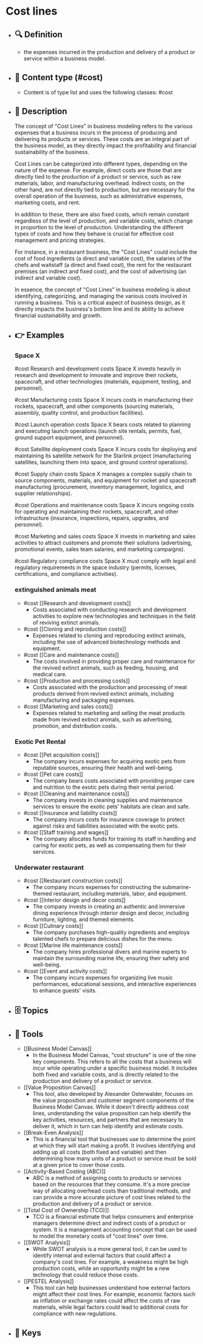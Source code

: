 # Cost lines
- ## 🔍 Definition
  - the expenses incurred in the production and delivery of a product or service within a business model.
- ## 📰 Content type (#cost)
  - Content is of type list and uses the following classes: #cost

- ## 📖 Description
  The concept of "Cost Lines" in business modeling refers to the various expenses that a business incurs in the process of producing and delivering its products or services. These costs are an integral part of the business model, as they directly impact the profitability and financial sustainability of the business.
  
  Cost Lines can be categorized into different types, depending on the nature of the expense. For example, direct costs are those that are directly tied to the production of a product or service, such as raw materials, labor, and manufacturing overhead. Indirect costs, on the other hand, are not directly tied to production, but are necessary for the overall operation of the business, such as administrative expenses, marketing costs, and rent.
  
  In addition to these, there are also fixed costs, which remain constant regardless of the level of production, and variable costs, which change in proportion to the level of production. Understanding the different types of costs and how they behave is crucial for effective cost management and pricing strategies.
  
  For instance, in a restaurant business, the "Cost Lines" could include the cost of food ingredients (a direct and variable cost), the salaries of the chefs and waitstaff (a direct and fixed cost), the rent for the restaurant premises (an indirect and fixed cost), and the cost of advertising (an indirect and variable cost).
  
  In essence, the concept of "Cost Lines" in business modeling is about identifying, categorizing, and managing the various costs involved in running a business. This is a critical aspect of business design, as it directly impacts the business's bottom line and its ability to achieve financial sustainability and growth.
- ## 👉 Examples
  ### Space X
  #cost Research and development costs
  Space X invests heavily in research and development to innovate and improve their rockets, spacecraft, and other technologies (materials, equipment, testing, and personnel).
  
  #cost Manufacturing costs
  Space X incurs costs in manufacturing their rockets, spacecraft, and other components (sourcing materials, assembly, quality control, and production facilities).
  
  #cost Launch operation costs
  Space X bears costs related to planning and executing launch operations (launch site rentals, permits, fuel, ground support equipment, and personnel).
  
  #cost Satellite deployment costs
  Space X incurs costs for deploying and maintaining its satellite network for the Starlink project (manufacturing satellites, launching them into space, and ground control operations).
  
  #cost Supply chain costs
  Space X manages a complex supply chain to source components, materials, and equipment for rocket and spacecraft manufacturing (procurement, inventory management, logistics, and supplier relationships).
  
  #cost Operations and maintenance costs
  Space X incurs ongoing costs for operating and maintaining their rockets, spacecraft, and other infrastructure (insurance, inspections, repairs, upgrades, and personnel).
  
  #cost Marketing and sales costs
  Space X invests in marketing and sales activities to attract customers and promote their solutions (advertising, promotional events, sales team salaries, and marketing campaigns).
  
  #cost Regulatory compliance costs
  Space X must comply with legal and regulatory requirements in the space industry (permits, licenses, certifications, and compliance activities).
  
  ### 
  
  ### extinguished animals meat
  - #cost [[Research and development costs]]
  	- Costs associated with conducting research and development activities to explore new technologies and techniques in the field of reviving extinct animals.
  - #cost [[Cloning and reproduction costs]]
  	- Expenses related to cloning and reproducing extinct animals, including the use of advanced biotechnology methods and equipment.
  - #cost [[Care and maintenance costs]]
  	- The costs involved in providing proper care and maintenance for the revived extinct animals, such as feeding, housing, and medical care.
  - #cost [[Production and processing costs]]
  	- Costs associated with the production and processing of meat products derived from revived extinct animals, including manufacturing and packaging expenses.
  - #cost [[Marketing and sales costs]]
  	- Expenses related to marketing and selling the meat products made from revived extinct animals, such as advertising, promotion, and distribution costs.
  ### Exotic Pet Rental
  - #cost [[Pet acquisition costs]]
  	- The company incurs expenses for acquiring exotic pets from reputable sources, ensuring their health and well-being.
  - #cost [[Pet care costs]]
  	- The company bears costs associated with providing proper care and nutrition to the exotic pets during their rental period.
  - #cost [[Cleaning and maintenance costs]]
  	- The company invests in cleaning supplies and maintenance services to ensure the exotic pets' habitats are clean and safe.
  - #cost [[Insurance and liability costs]]
  	- The company incurs costs for insurance coverage to protect against risks and liabilities associated with the exotic pets.
  - #cost [[Staff training and wages]]
  	- The company allocates funds for training its staff in handling and caring for exotic pets, as well as compensating them for their services.
  ### Underwater restaurant
  - #cost [[Restaurant construction costs]]
  	- The company incurs expenses for constructing the submarine-themed restaurant, including materials, labor, and equipment.
  - #cost [[Interior design and decor costs]]
  	- The company invests in creating an authentic and immersive dining experience through interior design and decor, including furniture, lighting, and themed elements.
  - #cost [[Culinary costs]]
  	- The company purchases high-quality ingredients and employs talented chefs to prepare delicious dishes for the menu.
  - #cost [[Marine life maintenance costs]]
  	- The company hires professional divers and marine experts to maintain the surrounding marine life, ensuring their safety and well-being.
  - #cost [[Event and activity costs]]
  	- The company incurs expenses for organizing live music performances, educational sessions, and interactive experiences to enhance guests' visits.
- ## 🗄️ Topics
  
- ## 🧰 Tools
  - [[Business Model Canvas]]
    - In the Business Model Canvas, "cost structure" is one of the nine key components. This refers to all the costs that a business will incur while operating under a specific business model. It includes both fixed and variable costs, and is directly related to the production and delivery of a product or service.
  - [[Value Proposition Canvas]]
    - This tool, also developed by Alexander Osterwalder, focuses on the value proposition and customer segment components of the Business Model Canvas. While it doesn't directly address cost lines, understanding the value proposition can help identify the key activities, resources, and partners that are necessary to deliver it, which in turn can help identify and estimate costs.
  - [[Break-Even Analysis]]
    - This is a financial tool that businesses use to determine the point at which they will start making a profit. It involves identifying and adding up all costs (both fixed and variable) and then determining how many units of a product or service must be sold at a given price to cover those costs.
  - [[Activity-Based Costing (ABC)]]
    - ABC is a method of assigning costs to products or services based on the resources that they consume. It's a more precise way of allocating overhead costs than traditional methods, and can provide a more accurate picture of cost lines related to the production and delivery of a product or service.
  - [[Total Cost of Ownership (TCO)]]
    - TCO is a financial estimate that helps consumers and enterprise managers determine direct and indirect costs of a product or system. It is a management accounting concept that can be used to model the monetary costs of "cost lines" over time.
  - [[SWOT Analysis]]
    - While SWOT analysis is a more general tool, it can be used to identify internal and external factors that could affect a company's cost lines. For example, a weakness might be high production costs, while an opportunity might be a new technology that could reduce those costs.
  - [[PESTEL Analysis]]
    - This tool can help businesses understand how external factors might affect their cost lines. For example, economic factors such as inflation or exchange rates could affect the costs of raw materials, while legal factors could lead to additional costs for compliance with new regulations.
- ## 🔑 Keys
  
